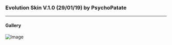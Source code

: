 ### Evolution Skin V.1.0 (29/01/19) by PsychoPatate
---

#### Gallery
![Image](https://i.imgur.com/8BLPmLO.jpg)